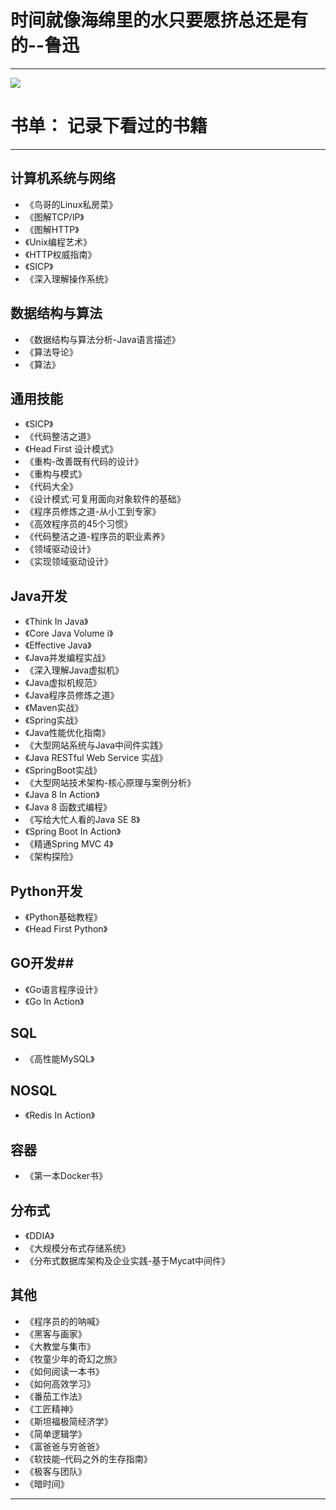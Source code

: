 # 时间就像海绵里的水只要愿挤总还是有的--鲁迅

----------

![](http://oh7bpge2c.bkt.clouddn.com/book.jpg)


# 书单： 记录下看过的书籍 #
----------

## 计算机系统与网络
-  《鸟哥的Linux私房菜》
-  《图解TCP/IP》
-  《图解HTTP》
-  《Unix编程艺术》
-  《HTTP权威指南》
-  《SICP》
-  《深入理解操作系统》

## 数据结构与算法 ##
- 《数据结构与算法分析-Java语言描述》
- 《算法导论》
- 《算法》

## 通用技能 ##
- 《SICP》
- 《代码整洁之道》
- 《Head First 设计模式》
- 《重构-改善既有代码的设计》
- 《重构与模式》
- 《代码大全》
- 《设计模式:可复用面向对象软件的基础》
- 《程序员修炼之道-从小工到专家》
- 《高效程序员的45个习惯》
- 《代码整洁之道-程序员的职业素养》
- 《领域驱动设计》
- 《实现领域驱动设计》

## Java开发 ##
- 《Think In Java》
- 《Core Java Volume i》
- 《Effective Java》
- 《Java并发编程实战》
- 《深入理解Java虚拟机》
- 《Java虚拟机规范》
- 《Java程序员修炼之道》
- 《Maven实战》
- 《Spring实战》
- 《Java性能优化指南》
- 《大型网站系统与Java中间件实践》
- 《Java RESTful Web Service 实战》
- 《SpringBoot实战》
- 《大型网站技术架构-核心原理与案例分析》
- 《Java 8 In Action》
- 《Java 8 函数式编程》
- 《写给大忙人看的Java SE 8》
- 《Spring Boot In Action》
- 《精通Spring MVC 4》
- 《架构探险》

## Python开发 ##
- 《Python基础教程》
- 《Head First Python》

## GO开发##

- 《Go语言程序设计》
- 《Go In Action》

## SQL ##
- 《高性能MySQL》

## NOSQL ##
- 《Redis In Action》

## 容器 ##
- 《第一本Docker书》

## 分布式 ##

- 《DDIA》
- 《大规模分布式存储系统》
- 《分布式数据库架构及企业实践-基于Mycat中间件》

## 其他 ##
- 《程序员的的呐喊》
- 《黑客与画家》
- 《大教堂与集市》
- 《牧童少年的奇幻之旅》
- 《如何阅读一本书》
- 《如何高效学习》
- 《番茄工作法》
- 《工匠精神》
- 《斯坦福极简经济学》
- 《简单逻辑学》
- 《富爸爸与穷爸爸》
- 《软技能–代码之外的生存指南》
- 《极客与团队》
- 《暗时间》

----------


